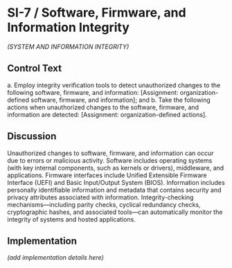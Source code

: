 # SI-7 / Software, Firmware, and Information Integrity

_(SYSTEM AND INFORMATION INTEGRITY)_

## Control Text


a. Employ integrity verification tools to detect unauthorized changes to the following software, firmware, and information: [Assignment: organization-defined software, firmware, and information]; and
b. Take the following actions when unauthorized changes to the software, firmware, and information are detected: [Assignment: organization-defined actions].

## Discussion

Unauthorized changes to software, firmware, and information can occur due to errors or malicious activity. Software includes operating systems (with key internal components, such as kernels or drivers), middleware, and applications. Firmware interfaces include Unified Extensible Firmware Interface (UEFI) and Basic Input/Output System (BIOS). Information includes personally identifiable information and metadata that contains security and privacy attributes associated with information. Integrity-checking mechanisms—including parity checks, cyclical redundancy checks, cryptographic hashes, and associated tools—can automatically monitor the integrity of systems and hosted applications.

## Implementation

_(add implementation details here)_